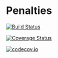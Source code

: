 # Penalties

[![Build Status](https://travis-ci.org/joshday/Penalties.jl.svg?branch=master)](https://travis-ci.org/joshday/Penalties.jl)

[![Coverage Status](https://coveralls.io/repos/joshday/Penalties.jl/badge.svg?branch=master&service=github)](https://coveralls.io/github/joshday/Penalties.jl?branch=master)

[![codecov.io](http://codecov.io/github/joshday/Penalties.jl/coverage.svg?branch=master)](http://codecov.io/github/joshday/Penalties.jl?branch=master)
